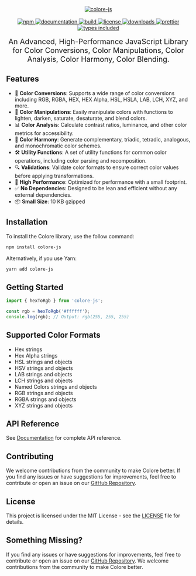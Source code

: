 <div align="center">
  <a href="https://colore.mallikcheripally.com/">
    <picture>
      <source srcset="https://raw.githubusercontent.com/mallikcheripally/colore-js/main/assets/images/github-poster-dark-theme.png" media="(prefers-color-scheme: dark)">
      <img src="https://raw.githubusercontent.com/mallikcheripally/colore-js/main/assets/images/github-poster.png" alt="colore-js">
    </picture>
  </a>
</div>
 <br />

<div align="center">
  <a href="https://www.npmjs.com/package/colore-js">
    <img alt="npm" src="https://img.shields.io/npm/v/colore-js.svg" />
  </a>
    <a href="https://colore.mallikcheripally.com">
    <img alt="documentation" src="https://img.shields.io/badge/Visit-Documentation-js.svg" />
  </a>
  <a href="https://github.com/mallikcheripally/colore-js/actions">
    <img alt="build" src="https://img.shields.io/github/actions/workflow/status/mallikcheripally/colore-js/ci.yml" />
  </a>
  <a href="https://github.com/mallikcheripally/colore-js/blob/main/LICENSE">
    <img alt="license" src="https://img.shields.io/npm/l/colore-js.svg" />
  </a>
  <a href="https://www.npmjs.com/package/colore-js">
    <img alt="downloads" src="https://img.shields.io/npm/dm/colore-js.svg" />
  </a>
  <a href="https://github.com/prettier/prettier">
    <img alt="prettier" src="https://img.shields.io/badge/code_style-prettier-ff69b4.svg" />
  </a>
  <a href="https://codecov.io/gh/mallikcheripally/colore">
    <img alt="types included" src="https://codecov.io/gh/mallikcheripally/colore/branch/main/graph/badge.svg" />
  </a>
</div>
 <br />

<div align="center" style="font-size: 20px">
An Advanced, High-Performance JavaScript Library for Color Conversions, Color Manipulations, Color Analysis, Color Harmony, Color Blending.
</div>

## Features

-   🎨 **Color Conversions**: Supports a wide range of color conversions including RGB, RGBA, HEX, HEX Alpha, HSL, HSLA, LAB, LCH, XYZ, and more.
-   🔄 **Color Manipulations**: Easily manipulate colors with functions to lighten, darken, saturate, desaturate, and blend colors.
-   📊 **Color Analysis**: Calculate contrast ratios, luminance, and other color metrics for accessibility.
-   🌈 **Color Harmony**: Generate complementary, triadic, tetradic, analogous, and monochromatic color schemes.
-   🛠️ **Utility Functions**: A set of utility functions for common color operations, including color parsing and recomposition.
-   🔍 **Validations**: Validate color formats to ensure correct color values before applying transformations.
-   🚀 **High Performance**: Optimized for performance with a small footprint.
-   ✅ **No Dependencies**: Designed to be lean and efficient without any external dependencies.
-   📦 **Small Size**: 10 KB gzipped


## Installation

To install the Colore library, use the follow command:

```bash
npm install colore-js
```

Alternatively, if you use Yarn:

```bash
yarn add colore-js
```

## Getting Started

```javascript
import { hexToRgb } from 'colore-js';

const rgb = hexToRgb('#ffffff');
console.log(rgb); // Output: rgb(255, 255, 255)
```

## Supported Color Formats

-   Hex strings
-   Hex Alpha strings
-   HSL strings and objects
-   HSV strings and objects
-   LAB strings and objects
-   LCH strings and objects
-   Named Colors strings and objects
-   RGB strings and objects
-   RGBA strings and objects
-   XYZ strings and objects

## API Reference

See [Documentation](https://colore.mallikcheripally.com) for complete API reference.

## Contributing

We welcome contributions from the community to make Colore better. If you find any issues or have suggestions for improvements, feel free to contribute or open an issue on our [GitHub Repository](https://github.com/mallikcheripally/colore-js).

## License

This project is licensed under the MIT License - see the [LICENSE](./LICENSE) file for details.

## Something Missing?

If you find any issues or have suggestions for improvements, feel free to contribute or open an issue on our [GitHub Repository](https://github.com/mallikcheripally/colore-js). We welcome contributions from the community to make Colore better.

